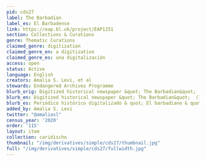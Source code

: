 ```yaml
---
pid: cds27
label: The Barbadian
label_es: El Barbadense
link: https://eap.bl.uk/project/EAP1251
section: Collections & Curations
genre: Thematic Curations
claimed_genre: digitization
claimed_genre_en: a digitization
claimed_genre_es: una digitalización
access: open
status: Active
language: English
creators: Amalia S. Levi, et al
stewards: Endangered Archives Programme
blurb_orig: Digitized historical newspaper &quot; The Barbadian&quot;  (1822-1863).
blurb_en: Digitized historical newspaper &quot; The Barbadian&quot;  (1822-1863).
blurb_es: Periódico histórico digitalizado & quot; El barbadiano & quot; (1822-1863).
added_by: Amalia S. Levi
twitter: "@amaliasl"
census_year: '2020'
order: '115'
layout: item
collection: caridischo
thumbnail: "/img/derivatives/simple/cds27/thumbnail.jpg"
full: "/img/derivatives/simple/cds27/fullwidth.jpg"
---
```

